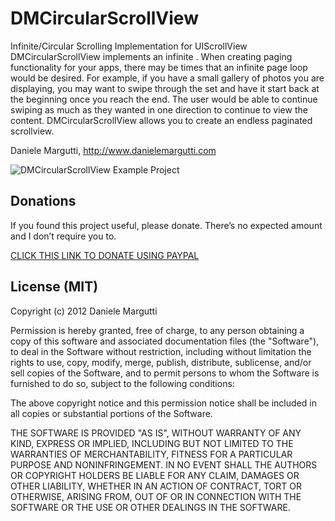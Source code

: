 DMCircularScrollView
====================

Infinite/Circular Scrolling Implementation for UIScrollView
DMCircularScrollView implements an infinite .
When creating paging functionality for your apps, there may be times that an infinite page loop would be desired.
For example, if you have a small gallery of photos you are displaying, you may want to swipe through the set and have it start back at the beginning once you reach the end.
The user would be able to continue swiping as much as they wanted in one direction to continue to view the content.
DMCircularScrollView allows you to create an endless paginated scrollview.

Daniele Margutti, <http://www.danielemargutti.com>

![DMCircularScrollView Example Project](http://i.imgur.com/vMNRN.png)

## Donations

If you found this project useful, please donate.
There’s no expected amount and I don’t require you to.

<a href='https://www.paypal.com/cgi-bin/webscr?cmd=_s-xclick&hosted_button_id=GS3DBQ69ZBKWJ'>CLICK THIS LINK TO DONATE USING PAYPAL</a>

## License (MIT)

Copyright (c) 2012 Daniele Margutti

Permission is hereby granted, free of charge, to any person
obtaining a copy of this software and associated documentation
files (the "Software"), to deal in the Software without
restriction, including without limitation the rights to use,
copy, modify, merge, publish, distribute, sublicense, and/or sell
copies of the Software, and to permit persons to whom the
Software is furnished to do so, subject to the following
conditions:

The above copyright notice and this permission notice shall be
included in all copies or substantial portions of the Software.

THE SOFTWARE IS PROVIDED "AS IS", WITHOUT WARRANTY OF ANY KIND,
EXPRESS OR IMPLIED, INCLUDING BUT NOT LIMITED TO THE WARRANTIES
OF MERCHANTABILITY, FITNESS FOR A PARTICULAR PURPOSE AND
NONINFRINGEMENT. IN NO EVENT SHALL THE AUTHORS OR COPYRIGHT
HOLDERS BE LIABLE FOR ANY CLAIM, DAMAGES OR OTHER LIABILITY,
WHETHER IN AN ACTION OF CONTRACT, TORT OR OTHERWISE, ARISING
FROM, OUT OF OR IN CONNECTION WITH THE SOFTWARE OR THE USE OR
OTHER DEALINGS IN THE SOFTWARE.